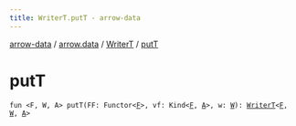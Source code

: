 ```yaml
---
title: WriterT.putT - arrow-data
---
```


[arrow-data](../../index.html) / [arrow.data](../index.html) / [WriterT](index.html) / [putT](./put-t.html)

# putT

`fun <F, W, A> putT(FF: Functor<`[`F`](put-t.html#F)`>, vf: Kind<`[`F`](put-t.html#F)`, `[`A`](put-t.html#A)`>, w: `[`W`](put-t.html#W)`): `[`WriterT`](index.html)`<`[`F`](put-t.html#F)`, `[`W`](put-t.html#W)`, `[`A`](put-t.html#A)`>`